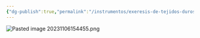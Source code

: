 ```yaml
---
{"dg-publish":true,"permalink":"/instrumentos/exeresis-de-tejidos-duros/forceps-para-la-exodoncia-de-restos-radicales-bayoneta/"}
---
```


![Pasted image 20231106154455.png](/img/user/Sem-1/Cirugia%20Bucal%20I/Medias/Pasted%20image%2020231106154455.png)
